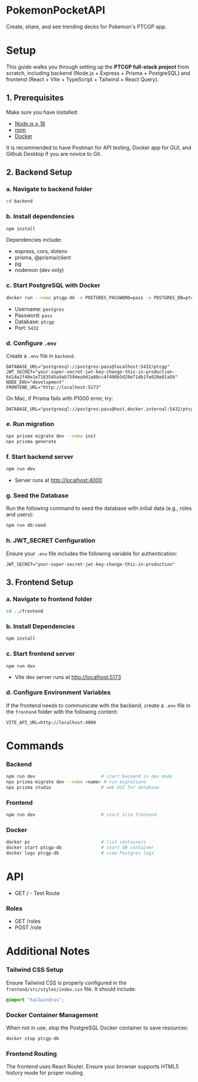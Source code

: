 # PokemonPocketAPI

Create, share, and see trending decks for Pokemon's PTCGP app.

# Setup

This guide walks you through setting up the **PTCGP full-stack project** from scratch, including backend (Node.js + Express + Prisma + PostgreSQL) and frontend (React + Vite + TypeScript + Tailwind + React Query).

## 1. Prerequisites

Make sure you have installed:

- [Node.js ≥ 18](https://nodejs.org/en/download/)
- [npm](https://www.npmjs.com/get-npm)
- [Docker](https://www.docker.com/get-started)

It is recommended to have Postman for API testing, Docker app for GUI, and Github Desktop if you are novice to Git.

## 2. Backend Setup

### a. Navigate to backend folder

```bash
cd backend
```

### b. Install dependencies

```bash
npm install
```

Dependencies include:

- express, cors, dotenv
- prisma, @prisma/client
- pg
- nodemon (dev only)

### c. Start PostgreSQL with Docker

```bash
docker run --name ptcgp-db -e POSTGRES_PASSWORD=pass -e POSTGRES_DB=ptcgp -p 5432:5432 -d postgres
```

- Username: `postgres`
- Password: `pass`
- Database: `ptcgp`
- Port: `5432`

### d. Configure `.env`

Create a `.env` file in `backend`:

```env
DATABASE_URL="postgresql://postgres:pass@localhost:5432/ptcgp"
JWT_SECRET="your-super-secret-jwt-key-change-this-in-production-6d14e2f40e1e7183545a9ab7594ea9d1a08cc4f490b5d29e71db1fe020e01a5b"
NODE_ENV="development"
FRONTEND_URL="http://localhost:5173"
```

On Mac, if Prisma fails with P1000 error, try:

```env
DATABASE_URL="postgresql://postgres:pass@host.docker.internal:5432/ptcgp"
```

### e. Run migration

```bash
npx prisma migrate dev --name init
npx prisma generate
```

### f. Start backend server

```bash
npm run dev
```

- Server runs at [http://localhost:4000](http://localhost:4000)

### g. Seed the Database

Run the following command to seed the database with initial data (e.g., roles and users):

```bash
npm run db:seed
```

### h. JWT_SECRET Configuration

Ensure your `.env` file includes the following variable for authentication:

```env
JWT_SECRET="your-super-secret-jwt-key-change-this-in-production"
```

## 3. Frontend Setup

### a. Navigate to frontend folder

```bash
cd ../frontend
```

### b. Install Dependencies

```bash
npm install
```

### c. Start frontend server

```bash
npm run dev
```

- Vite dev server runs at [http://localhost:5173](http://localhost:5173)

### d. Configure Environment Variables

If the frontend needs to communicate with the backend, create a `.env` file in the `frontend` folder with the following content:

```env
VITE_API_URL=http://localhost:4000
```

# Commands

### Backend

```bash
npm run dev                         # start backend in dev mode
npx prisma migrate dev --name <name> # run migrations
npx prisma studio                   # web GUI for database
```

### Frontend

```bash
npm run dev                         # start Vite frontend
```

### Docker

```bash
docker ps                           # list containers
docker start ptcgp-db               # start DB container
docker logs ptcgp-db                # view Postgres logs
```

# API

- GET / - Test Route

### Roles

- GET /roles
- POST /role

# Additional Notes

### Tailwind CSS Setup

Ensure Tailwind CSS is properly configured in the `frontend/src/styles/index.css` file. It should include:

```css
@import "tailwindcss";
```

### Docker Container Management

When not in use, stop the PostgreSQL Docker container to save resources:

```bash
docker stop ptcgp-db
```

### Frontend Routing

The frontend uses React Router. Ensure your browser supports HTML5 history mode for proper routing.
